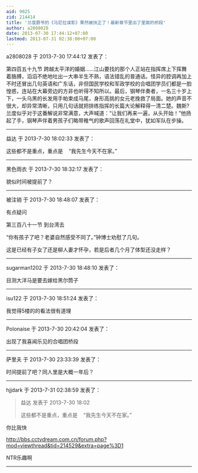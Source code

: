 ```yaml
---
aid: 9025
zid: 214414
title: '兰度爵爷的《马尼拉谍影》果然被扶正了！最新章节里出了里面的桥段'
author: a2808028
date: 2013-07-30 17:44:12+07:00
lastmod: 2013-07-31 02:38:00+07:00
---
```


a2808028 于 2013-7-30 17:44:12 发表了：

第四百五十九节 跨越太平洋的婚姻……江山要找的那个人正站在指挥席上下挥舞着胳膊，滔滔不绝地吐出一大串半生不熟，语法错乱的普通话。怪异的腔调再加上不时还冒出几句英语和广东话，非但国民学校和军政学校的合唱团学员们都是一脸惶惑，连站在大幕旁边的方非也听得不知所以。最后，钢琴伴奏者，一名三十岁上下，一头乌黑的长发用手帕束成马尾，身形高挑的女元老挽救了局面。她的声音不很大，却异常清晰，只用几句话就把排练指挥的长篇大论解释得一清二楚。魏斯?兰度似乎对于这番解说非常满意，大声喊道：“让我们再来一遍，从头开始！”他扬起了手，钢琴声伴着男孩子们略带稚气的歌声回荡在礼堂中，犹如军队在步操。

---------

益达 于 2013-7-30 18:02:33 发表了：

这些都不是重点，重点是    “我先生今天不在家。”

---------

黑色雨衣 于 2013-7-30 18:32:17 发表了：

貌似时间被提前了？

---------

被注销 于 2013-7-30 18:48:07 发表了：

有点疑问

第三百八十一节 到台湾去 

“你有孩子了吧？老婆自然感受不同了。”钟博士劝慰了几句。

这是已经有子女了还是柳人妻才怀孕，若是后者几个月了体型还没走样？

---------

sugarman1202 于 2013-7-30 18:48:10 发表了：

目测大洋马是要去嫁给黑尔筒子

---------

isu122 于 2013-7-30 18:51:24 发表了：

我觉得5楼的的看法很有道理

---------

Polonaise 于 2013-7-30 20:42:04 发表了：

出现了我喜闻乐见的合唱团桥段

---------

萨里夫 于 2013-7-30 23:33:39 发表了：

时间提前了吧？同人里是大概一年后？

---------

hjjdark 于 2013-7-31 02:38:59 发表了：

> 益达 发表于 2013-7-30 18:02
> 
> 这些都不是重点，重点是    “我先生今天不在家。”



你比我快

http://bbs.cctvdream.com.cn/forum.php?mod=viewthread&tid=214529&extra=page%3D1

NTR乐趣啊

---------

